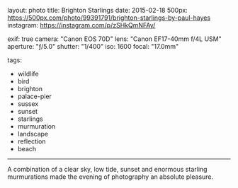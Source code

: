 layout: photo
title: Brighton Starlings
date: 2015-02-18
500px: https://500px.com/photo/99391791/brighton-starlings-by-paul-hayes
instagram: https://instagram.com/p/zSHkQmNFAy/

exif: true
camera: "Canon EOS 70D"
lens: "Canon EF17-40mm f/4L USM"
aperture: "ƒ/5.0"
shutter: "1/400"
iso: 1600
focal: "17.0mm"

tags:
  - wildlife
  - bird
  - brighton
  - palace-pier
  - sussex
  - sunset
  - starlings
  - murmuration
  - landscape
  - reflection
  - beach
---

A combination of a clear sky, low tide, sunset and enormous starling murmurations made the evening of photography an absolute pleasure.
